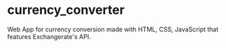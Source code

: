 # currency_converter
Web App for currency conversion made with HTML, CSS, JavaScript that features Exchangerate's API.

